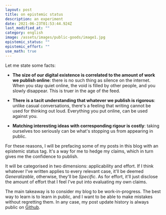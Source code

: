 ```yaml
---
layout: post
title: on epistemic status
description: an experiment
date: 2021-06-23T01:53:44.924Z
last_modified_at: ""
category: english
image: /assets/images/public-goods/image1.jpg
epistemic_status: ""
epistemic_effort: ""
use_math: true
---
```

Let me state some facts:
- __The size of our digital existence is correlated to the amount of work we publish online__: there is no such thing as silence on the internet. When you stay quiet online, the void is filled by other people, and you slowly disappear. This is truer in the age of the feed.

- __There is a tacit understanding that whatever we publish is rigorous__: unlike casual conversations, there's a feeling that writing cannot be used for thinking out loud. Everything you put online, can be used against you.

- __Matching interesting ideas with corresponding rigour is costly__: taking ourselves too seriously can be what's stopping us from appearing in public.

For these reasons, I will be prefacing some of my posts in this blog with an epistemic status tag. It's a way for me to hedge my claims, which in turn gives me the confidence to publish.

It will be categorised in two dimensions: applicability and effort. If I think whatever I've written applies to every relevant case, it'll be deemed _Generalizable_, otherwise, they'll be _Specific_. As for effort, it'll just disclose the amount of effort that I feel I've put into evaluating my own claims.

The main takeaway is to consider my blog to be work-in-progress. The best way to learn is to learn in public, and I want to be able to make mistakes without regretting them. In any case, my post update history is always public on [Github](https://github.com/faurehu/faurehu.github.io/tree/master/_posts).